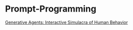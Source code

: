 # Prompt-Programming
[Generative Agents: Interactive Simulacra of Human Behavior](https://arxiv.org/abs/2304.03442)
[]()
[]()
[]()
[]()
[]()

